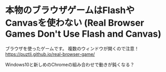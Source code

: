 # 本物のブラウザゲームはFlashやCanvasを使わない (Real Browser Games Don't Use Flash and Canvas)
ブラウザを使ったゲームです。
複数のウィンドウが開くので注意！
https://puztli.github.io/real-browser-game/

Windows10と新しめのChromeの組み合わせで動きが鈍くなる？
